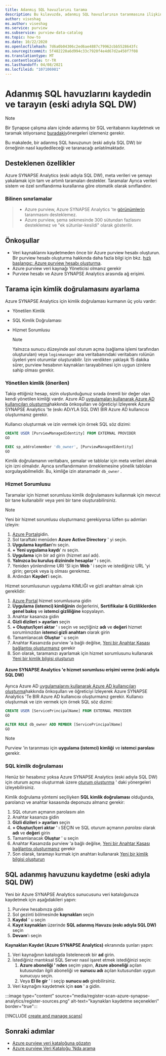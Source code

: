 ```yaml
---
title: Adanmış SQL havuzlarını tarama
description: Bu kılavuzda, adanmış SQL havuzlarının taranmasına ilişkin ayrıntılar açıklanmaktadır.
author: viseshag
ms.author: viseshag
ms.service: purview
ms.subservice: purview-data-catalog
ms.topic: how-to
ms.date: 10/22/2020
ms.openlocfilehash: 7d6a0b04306c2ed6ae4887c79962cbb5528643fc
ms.sourcegitcommit: 5f482220a6d994c33c7920f4e4d67d2a450f7f08
ms.translationtype: MT
ms.contentlocale: tr-TR
ms.lasthandoff: 04/08/2021
ms.locfileid: "107106981"
---
```

# <a name="register-and-scan-dedicated-sql-pools-formerly-sql-dw"></a>Adanmış SQL havuzlarını kaydedin ve tarayın (eski adıyla SQL DW)

> [!NOTE]
> Bir Synapse çalışma alanı içinde adanmış bir SQL veritabanını kaydetmek ve taramak istiyorsanız [buradaki](register-scan-synapse-workspace.md)yönergeleri izlemeniz gerekir.

Bu makalede, bir adanmış SQL havuzunun (eski adıyla SQL DW) bir örneğinin nasıl kaydedileceği ve taranacağı anlatılmaktadır.

## <a name="supported-capabilities"></a>Desteklenen özellikler

Azure SYNAPSE Analytics (eski adıyla SQL DW), meta verileri ve şemayı yakalamak için tam ve artımlı taramaları destekler. Taramalar Ayrıca verileri sistem ve özel sınıflandırma kurallarına göre otomatik olarak sınıflandırır.

### <a name="known-limitations"></a>Bilinen sınırlamalar

> * Azure purview, Azure SYNAPSE Analytics 'te [görünümlerin](/sql/relational-databases/views/views?view=azure-sqldw-latest&preserve-view=true) taranmasını desteklemez.
> * Azure purview, şema sekmesinde 300 sütundan fazlasını desteklemez ve "ek sütunlar-kesildi" olarak gösterilir. 

## <a name="prerequisites"></a>Önkoşullar

- Veri kaynaklarını kaydetmeden önce bir Azure purview hesabı oluşturun. Bir purview hesabı oluşturma hakkında daha fazla bilgi için bkz. [hızlı başlangıç: Azure purview hesabı oluşturma](create-catalog-portal.md).
- Azure purview veri kaynağı Yöneticisi olmanız gerekir
- Purview hesabı ve Azure SYNAPSE Analytics arasında ağ erişimi.
 
## <a name="setting-up-authentication-for-a-scan"></a>Tarama için kimlik doğrulamasını ayarlama

Azure SYNAPSE Analytics için kimlik doğrulaması kurmanın üç yolu vardır:

- Yönetilen Kimlik
- SQL Kimlik Doğrulaması
- Hizmet Sorumlusu

    > [!Note]
    > Yalnızca sunucu düzeyinde asıl oturum açma (sağlama işlemi tarafından oluşturulan) veya `loginmanager` ana veritabanındaki veritabanı rolünün üyeleri yeni oturumlar oluşturabilir. İzin verdikten yaklaşık 15 dakika sürer, purview hesabının kaynakları tarayabilmesi için uygun izinlere sahip olması gerekir.

### <a name="managed-identity-recommended"></a>Yönetilen kimlik (önerilen) 
   
Takip ettiğiniz hesap, sizin oluşturduğunuz sırada önemli bir değer olan kendi yönetilen kimliği vardır. Azure AD [uygulamaları kullanarak Azure AD kullanıcıları oluşturma](../azure-sql/database/authentication-aad-service-principal-tutorial.md)hakkında önkoşulları ve öğreticiyi Izleyerek Azure SYNAPSE Analytics 'te (eskı ADıYLA SQL DW) BIR Azure AD kullanıcısı oluşturmanız gerekir.

Kullanıcı oluşturmak ve izin vermek için örnek SQL söz dizimi:

```sql
CREATE USER [PurviewManagedIdentity] FROM EXTERNAL PROVIDER
GO

EXEC sp_addrolemember 'db_owner', [PurviewManagedIdentity]
GO
```

Kimlik doğrulamanın veritabanı, şemalar ve tablolar için meta verileri almak için izni olmalıdır. Ayrıca sınıflandırmanın örneklemesine yönelik tabloları sorgulayabilmelidir. Bu, kimliğe izin atanamadır `db_owner` .

### <a name="service-principal"></a>Hizmet Sorumlusu

Taramalar için hizmet sorumlusu kimlik doğrulamasını kullanmak için mevcut bir tane kullanabilir veya yeni bir tane oluşturabilirsiniz. 

> [!Note]
> Yeni bir hizmet sorumlusu oluşturmanız gerekiyorsa lütfen şu adımları izleyin:
> 1. [Azure Portal](https://portal.azure.com)gidin.
> 1. Sol taraftaki menüden **Azure Active Directory** ' yi seçin.
> 1. **Uygulama kayıtları**’nı seçin.
> 1. **+ Yeni uygulama kaydı**' nı seçin.
> 1. **Uygulama** için bir ad girin (hizmet asıl adı).
> 1. **Yalnızca bu kuruluş dizininde hesaplar '** ı seçin.
> 1. Yeniden yönlendirme URI 'SI için **Web** ' i seçin ve istediğiniz URL 'yi girin; gerçek veya iş olması gerekmez.
> 1. Ardından **Kaydet**’i seçin.

Hizmet sorumlusunun uygulama KIMLIĞI ve gizli anahtarı almak için gereklidir:

1. [Azure Portal](https://portal.azure.com) hizmet sorumlusuna gidin
1. **Uygulama (istemci) kimliğinin** değerlerini, **Sertifikalar & Gizliliklerden** **genel bakış** ve **istemci gizliliğine** kopyalayın.
1. Anahtar kasanıza gidin
1. **Gizli dizileri > ayarları** seçin
1. **+ Oluştur/Içeri aktar** ' ı seçin ve seçtiğiniz **adı** ve **değeri** hizmet sorumlınızdan **istemci gizli anahtarı** olarak girin
1. Tamamlanacak **Oluştur** ' u seçin
1. Anahtar Kasanızda purview 'a bağlı değilse, [Yeni bir Anahtar Kasası bağlantısı oluşturmanız](manage-credentials.md#create-azure-key-vaults-connections-in-your-azure-purview-account) gerekir
1. Son olarak, taramanızı ayarlamak için hizmet sorumlusunu kullanarak [Yeni bir kimlik bilgisi oluşturun](manage-credentials.md#create-a-new-credential) 

#### <a name="granting-the-service-principal-access-to-your-azure-synapse-analytics-formerly-sql-dw"></a>Azure SYNAPSE Analytics 'e hizmet sorumlusu erişimi verme (eski adıyla SQL DW)

Ayrıca Azure AD [uygulamalarını kullanarak Azure AD kullanıcıları oluşturma](../azure-sql/database/authentication-aad-service-principal-tutorial.md)hakkında önkoşulları ve öğreticiyi Izleyerek Azure SYNAPSE Analytics 'Te BIR Azure AD kullanıcısı oluşturmanız gerekir. Kullanıcı oluşturmak ve izin vermek için örnek SQL söz dizimi:

```sql
CREATE USER [ServicePrincipalName] FROM EXTERNAL PROVIDER
GO

ALTER ROLE db_owner ADD MEMBER [ServicePrincipalName]
GO
```

> [!Note]
> Purview 'in taranması için **uygulama (istemci) kimliği** ve **istemci parolası** gerekir.

### <a name="sql-authentication"></a>SQL kimlik doğrulaması

Henüz bir hesabınız yoksa Azure SYNAPSE Analytics (eski adıyla SQL DW) için oturum açma oluşturmak üzere [oturum oluşturma](/sql/t-sql/statements/create-login-transact-sql?view=azure-sqldw-latest&preserve-view=true#examples-1) ' daki yönergeleri izleyebilirsiniz.

Kimlik doğrulama yöntemi seçiliyken **SQL kimlik doğrulaması** olduğunda, parolanızı ve anahtar kasasında deponuzu almanız gerekir:

1. SQL oturum açmanın parolasını alın
1. Anahtar kasanıza gidin
1. **Gizli dizileri > ayarları** seçin
1. **+ Oluştur/Içeri aktar** ' ı SEÇIN ve SQL oturum açmanın *parolası* olarak **adı** ve **değeri** girin
1. Tamamlanacak **Oluştur** ' u seçin
1. Anahtar Kasanızda purview 'a bağlı değilse, [Yeni bir Anahtar Kasası bağlantısı oluşturmanız](manage-credentials.md#create-azure-key-vaults-connections-in-your-azure-purview-account) gerekir
1. Son olarak, taramayı kurmak için anahtarı kullanarak [Yeni bir kimlik bilgisi oluşturun](manage-credentials.md#create-a-new-credential)

## <a name="register-a-sql-dedicated-pool-formerly-sql-dw"></a>SQL adanmış havuzunu kaydetme (eski adıyla SQL DW)

Yeni bir Azure SYNAPSE Analytics sunucusunu veri kataloğunuza kaydetmek için aşağıdakileri yapın:

1. Purview hesabınıza gidin
1. Sol gezinti bölmesinde **kaynakları** seçin
1. **Kaydol** ' u seçin
1. **Kayıt kaynakları** üzerinde **SQL adanmış Havuzu (eskı adıyla SQL DW)** seçin
1. **Devam**'ı seçin

**Kaynakları Kaydet (Azure SYNAPSE Analytics)** ekranında şunları yapın:

1. Veri kaynağının katalogda listelenecek bir **ad** girin.
1. İstediğiniz mantıksal SQL Server nasıl işaret etmek istediğinizi seçin:
   1. **Azure aboneliği ' nden** seçim yapın, **Azure aboneliği** açılan kutusundan ilgili aboneliği ve **sunucu adı** açılan kutusundan uygun sunucuyu seçin.
   1. Veya **El Ile gir** ' i seçip **sunucu adı** girebilirsiniz.
1. Veri kaynağını kaydetmek için **son** ' a gidin.

:::image type="content" source="media/register-scan-azure-synapse-analytics/register-sources.png" alt-text="kaynakları kaydetme seçenekleri" border="true":::

[!INCLUDE [create and manage scans](includes/manage-scans.md)]

## <a name="next-steps"></a>Sonraki adımlar

- [Azure purview veri kataloğuna gözatın](how-to-browse-catalog.md)
- [Azure purview Veri Kataloğu 'Nda arama](how-to-search-catalog.md)
